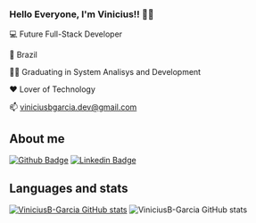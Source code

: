 ### Hello Everyone, I'm Vinicius!! 👨‍💻

💻 Future Full-Stack Developer

📍 Brazil

👨‍🎓 Graduating in System Analisys and Development

❤️ Lover of Technology

📫 viniciusbgarcia.dev@gmail.com

## About me

[![Github Badge](https://img.shields.io/badge/-Github-000?style=flat-square&logo=Github&logoColor=white&link=https://github.com/ViniciusB-Garcia)](https://github.com/ViniciusB-Garcia) 
[![Linkedin Badge](https://img.shields.io/badge/-LinkedIn-blue?style=flat-square&logo=Linkedin&logoColor=white&link=https://www.linkedin.com/in/vinicius-b-garcia/)]( https://www.linkedin.com/in/vinicius-b-garcia/)

## Languages and stats

[![ViniciusB-Garcia GitHub stats](https://github-readme-stats.vercel.app/api?username=ViniciusB-Garcia)](https://github.com/ViniciusB-Garcia/github-readme-stats) 
![ViniciusB-Garcia GitHub stats](https://github-readme-stats.vercel.app/api/top-langs/?username=ViniciusB-Garcia)

